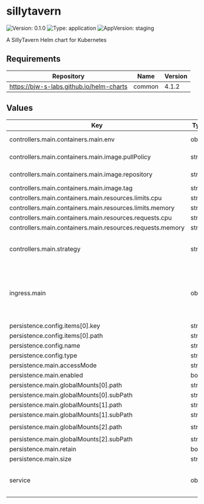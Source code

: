 # sillytavern

![Version: 0.1.0](https://img.shields.io/badge/Version-0.1.0-informational?style=flat-square) ![Type: application](https://img.shields.io/badge/Type-application-informational?style=flat-square) ![AppVersion: staging](https://img.shields.io/badge/AppVersion-staging-informational?style=flat-square)

A SillyTavern Helm chart for Kubernetes

## Requirements

| Repository | Name | Version |
|------------|------|---------|
| https://bjw-s-labs.github.io/helm-charts | common | 4.1.2 |

## Values

| Key | Type | Default | Description |
|-----|------|---------|-------------|
| controllers.main.containers.main.env | object | See [values.yaml](./values.yaml) | environment variables. |
| controllers.main.containers.main.image.pullPolicy | string | `"Always"` | image pull policy |
| controllers.main.containers.main.image.repository | string | `"ghcr.io/sillytavern/sillytavern"` | image repository |
| controllers.main.containers.main.image.tag | string | `"staging"` | image tag |
| controllers.main.containers.main.resources.limits.cpu | string | `"1"` |  |
| controllers.main.containers.main.resources.limits.memory | string | `"1Gi"` |  |
| controllers.main.containers.main.resources.requests.cpu | string | `"10m"` |  |
| controllers.main.containers.main.resources.requests.memory | string | `"128Mi"` |  |
| controllers.main.strategy | string | `"RollingUpdate"` | Set the controller upgrade strategy |
| ingress.main | object | See [values.yaml](./values.yaml) | Enable and configure ingress settings for the chart under this key. |
| persistence.config.items[0].key | string | `"config.yaml"` |  |
| persistence.config.items[0].path | string | `"/home/node/app/config.yaml"` |  |
| persistence.config.name | string | `"sillytavern-config"` |  |
| persistence.config.type | string | `"configMap"` |  |
| persistence.main.accessMode | string | `"ReadWriteOnce"` |  |
| persistence.main.enabled | bool | `true` |  |
| persistence.main.globalMounts[0].path | string | `"/home/node/app/data"` |  |
| persistence.main.globalMounts[0].subPath | string | `"data"` |  |
| persistence.main.globalMounts[1].path | string | `"/home/node/app/plugins"` |  |
| persistence.main.globalMounts[1].subPath | string | `"plugins"` |  |
| persistence.main.globalMounts[2].path | string | `"/home/node/app/public/scripts/extensions/third-party"` |  |
| persistence.main.globalMounts[2].subPath | string | `"extensions"` |  |
| persistence.main.retain | bool | `true` |  |
| persistence.main.size | string | `"500Mi"` |  |
| service | object | See [values.yaml](./values.yaml) | Configures service settings for the chart. |

